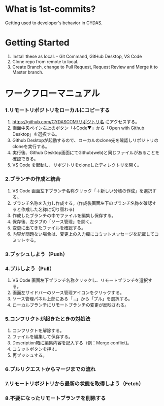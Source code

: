 # What is 1st-commits?
Getting used to developer's behavior in CYDAS.

# Getting Started
1. Install these as local. - Git Command, GitHub Desktop, VS Code
1. Clone repo from remote to local.
1. Create Branch, change to Pull Request, Request Review and Merge it to Master branch.

# ワークフローマニュアル

### __1.リモートリポジトリをローカルにコピーする__
1. https://github.com/CYDASCOM/リポジトリ名 にアクセスする。
1. 画面中央ペイン右上のボタン「↓Code▼」から「Open with Github Desktop」を選択する。
1. Github Desktopが起動するので、ローカルのclone先を確認しリポジトリのcloneを実行する。
1. 実行後、Github Desktop画面にてGithub(web)と同じファイルがあることを確認できる。
1. VS Code を起動し、リポジトリをcloneしたディレクトリを開く。

### __2.ブランチの作成と統合__
1. VS Code 画面左下ブランチ名称クリック「＋新しい分岐の作成」を選択する。
1. ブランチ名称を入力し作成する。(作成後画面左下のブランチ名称を確認すると作成した名称に切り替わる)
1. 作成したブランチの中でファイルを編集し保存する。
1. 保存後、左タブの「ソース管理」を開く。
1. 変更に出てきたファイルを確認する。
1. 内容が問題ない場合は、変更上の入力欄にコミットメッセージを記載してコミットする。

### __3.プッシュしよう（Push）__


### __4.プルしよう（Pull）__
1. VS Code 画面左下ブランチ名称クリックし、リモートブランチを選択する。
1. 画面左サイドバーのソース管理アイコンをクリックする。
1. ソース管理パネル上部にある「…」から「プル」を選択する。
1. ローカルブランチにリモートブランチの変更が反映される。

### __5.コンフリクトが起きたときの対処法__
1. コンフリクトを解除する。
1. ファイルを編集して保存する。
1. Description箱に編集内容を記入する（例：Merge conflict)。
1. コミットボタンを押す。
1. 再プッシュする。

### __6.プルリクエストからマージまでの流れ__


### __7.リモートリポジトリから最新の状態を取得しよう（Fetch）__


### __8.不要になったリモートブランチを削除する__

